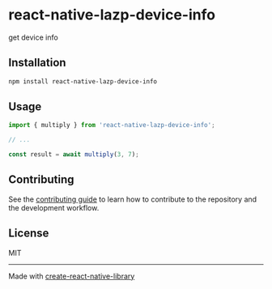 # react-native-lazp-device-info

get device info

## Installation

```sh
npm install react-native-lazp-device-info
```

## Usage


```js
import { multiply } from 'react-native-lazp-device-info';

// ...

const result = await multiply(3, 7);
```


## Contributing

See the [contributing guide](CONTRIBUTING.md) to learn how to contribute to the repository and the development workflow.

## License

MIT

---

Made with [create-react-native-library](https://github.com/callstack/react-native-builder-bob)
